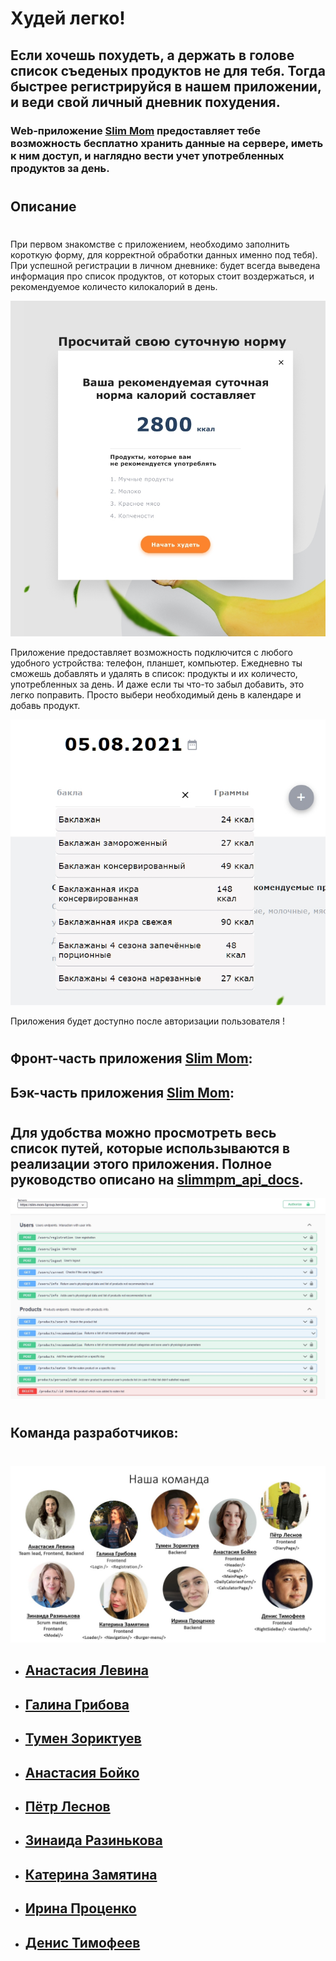 # Худей легко!

## Если хочешь похудеть, а держать в голове список съеденых продуктов не для тебя. Тогда быстрее регистрируйся в нашем приложении, и веди свой личный дневник похудения.

### Web-приложение [Slim Mom](https://slimmom5group.netlify.app/) предоставляет тебе возможность бесплатно хранить данные на сервере, иметь к ним доступ, и наглядно вести учет употребленных продуктов за день.

#

## Описание

#

При первом знакомстве с приложением, необходимо заполнить короткую форму, для корректной обработки данных именно под тебя).
При успешной регистрации в личном дневнике: будет всегда выведена информация про список продуктов, от которых стоит воздержаться, и рекомендуемое количесто килокалорий в день.

![фото модального окна ](modal.jpg)

Приложение предоставляет возможность подключится с любого удобного устройства: телефон, планшет, компьютер.
Ежедневно ты сможешь добавлять и удалять в список: продукты и их количесто, употребленных за день. И даже если ты что-то забыл добавить, это легко поправить. Просто выбери необходимый день в календаре и добавь продукт.

![фото добавления продуктов ](addproducts.jpg)

Приложения будет доступно после авторизации пользователя !

#

## Фронт-часть приложения [Slim Mom](https://github.com/Anastasia-spl/slim-mom-frontend):

## Бэк-часть приложения [Slim Mom](https://github.com/Anastasia-spl/slim-mom-backend):

#

## Для удобства можно просмотреть весь список путей, которые использываются в реализации этого приложения. Полное руководство описано на [slimmpm_api_docs](https://slim-mom-5group.herokuapp.com/api-docs/).

![фото перечня энд-поинтов ](swagger.jpg)

#

## Команда разработчиков:

#

![фото команды разработчиков ](team5.jpg)

- ## [Анастасия Левина ](https://github.com/Anastasia-spl/)
- ## [Галина Грибова ](https://github.com/Axeliriya)
- ## [Тумен Зориктуев ](https://github.com/TMNZKTV)
- ## [Анастасия Бойко ](https://github.com/BoikoAnastasiia)
- ## [Пётр Леснов ](https://github.com/Lesnov-Petr)
- ## [Зинаида Разинькова ](https://github.com/Zinaida-Razinkova)
- ## [Катерина Замятина ](https://github.com/Katerina-Zamiatina)
- ## [Ирина Проценко ](https://github.com/PIrenka)
- ## [Денис Тимофеев ](https://github.com/TMFV)

#
